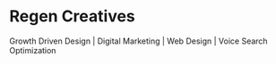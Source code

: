 # Regen Creatives
Growth Driven Design | Digital Marketing | Web Design | Voice Search Optimization

